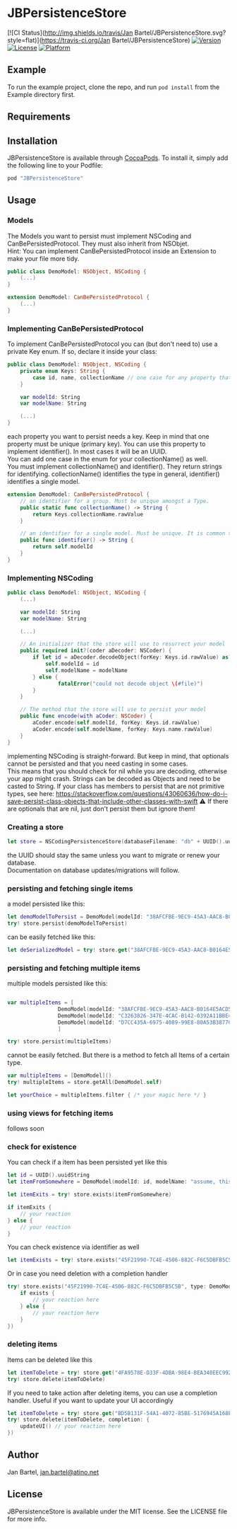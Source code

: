# JBPersistenceStore

[![CI Status](http://img.shields.io/travis/Jan Bartel/JBPersistenceStore.svg?style=flat)](https://travis-ci.org/Jan Bartel/JBPersistenceStore)
[![Version](https://img.shields.io/cocoapods/v/JBPersistenceStore.svg?style=flat)](http://cocoapods.org/pods/JBPersistenceStore)
[![License](https://img.shields.io/cocoapods/l/JBPersistenceStore.svg?style=flat)](http://cocoapods.org/pods/JBPersistenceStore)
[![Platform](https://img.shields.io/cocoapods/p/JBPersistenceStore.svg?style=flat)](http://cocoapods.org/pods/JBPersistenceStore)

## Example

To run the example project, clone the repo, and run `pod install` from the Example directory first.

## Requirements

## Installation

JBPersistenceStore is available through [CocoaPods](http://cocoapods.org). To install
it, simply add the following line to your Podfile:

```ruby
pod "JBPersistenceStore"
```

## Usage

### Models

The Models you want to persist must implement NSCoding and CanBePersistedProtocol. They must also inherit from NSObjet.  
Hint: You can implement CanBePersistedProtocol inside an Extension to make your file more tidy.

```swift
public class DemoModel: NSObject, NSCoding {
    (...)
}

extension DemoModel: CanBePersistedProtocol {
    (...)
}
```

### Implementing CanBePersistedProtocol

To implement CanBePersistedProtocol you can (but don't need to) use a  private Key enum. If so, declare it inside your class:

```swift
public class DemoModel: NSObject, NSCoding {
    private enum Keys: String {
        case id, name, collectionName // one case for any property that shall be persisted plus one for the collectionName
    }

    var modelId: String
    var modelName: String

    (...)
}
```

each property you want to persist needs a key. Keep in mind that one property must be unique (primary key). You can use this property to implement identifier(). In most cases it will be an UUID.  
You can add one case in the enum for your collectionName() as well.  
You must implement collectionName() and identifier(). They return strings for identifying. collectionName() identifies the type in general, identifier() identifies a single model.  

```swift
extension DemoModel: CanBePersistedProtocol {
    // an identifier for a group. Must be unique amongst a Type.
    public static func collectionName() -> String {
        return Keys.collectionName.rawValue
    }

    // an identifier for a single model. Must be unique. It is common to use UUIDs here.
    public func identifier() -> String {
        return self.modelId
    }
}
```

### Implementing NSCoding

```swift
public class DemoModel: NSObject, NSCoding {
    (...)

    var modelId: String
    var modelName: String

    (...)

    // An initializer that the store will use to resurrect your model
    public required init?(coder aDecoder: NSCoder) {
        if let id = aDecoder.decodeObject(forKey: Keys.id.rawValue) as? String, let modelName = aDecoder.decodeObject(forKey: Keys.name.rawValue) as? String {
            self.modelId = id
            self.modelName = modelName
        } else {
                fatalError("could not decode object \(#file)")
        }
    }

    // The method that the store will use to persist your model
    public func encode(with aCoder: NSCoder) {
        aCoder.encode(self.modelId, forKey: Keys.id.rawValue)
        aCoder.encode(self.modelName, forKey: Keys.name.rawValue)
    }
}
```

implementing NSCoding is straight-forward. But keep in mind, that optionals cannot be persisted and that you need casting in some cases.  
This means that you should check for nil while you are decoding, otherwise your app might crash.
Strings can be decoded as Objects and need to be casted to String.
If your class has members to persist that are not primitive types, see here: https://stackoverflow.com/questions/43060636/how-do-i-save-persist-class-objects-that-include-other-classes-with-swift
⚠️ If there are optionals that are nil, just don't persist them but ignore them!

### Creating a store

```swift
let store = NSCodingPersistenceStore(databaseFilename: "db" + UUID().uuidString, version: 0)
```

the UUID should stay the same unless you want to migrate or renew your database.  
Documentation on database updates/migrations will follow.  

### persisting and fetching single items

a model persisted like this:

```swift
let demoModelToPersist = DemoModel(modelId: "38AFCFBE-9EC9-45A3-AAC8-B0164E5ACD5A", modelName: "the single model")
try! store.persist(demoModelToPersist)
```

can be easily fetched like this:

```swift
let deSerializedModel = try! store.get("38AFCFBE-9EC9-45A3-AAC8-B0164E5ACD5A", type: DemoModel.self)
```

### persisting and fetching multiple items

multiple models persisted like this:

```swift

var multipleItems = [
                DemoModel(modelId: "38AFCFBE-9EC9-45A3-AAC8-B0164E5ACD5A", modelName: "first model"),
                DemoModel(modelId: "C3263826-347E-4CAC-B142-0392A11BBE44", modelName: "second model"),
                DemoModel(modelId: "D7CC435A-6975-4089-99E8-80A53B3877C3", modelName: "third model")
                ]

try! store.persist(multipleItems)
```

cannot be easily fetched. But there is a method to fetch all Items of a certain type.

```swift
var multipleItems = [DemoModel]()
try! multipleItems = store.getAll(DemoModel.self)

let yourChoice = multipleItems.filter { /* your magic here */ }
```

### using views for fetching items

follows soon

### check for existence

You can check if a item has been persisted yet like this

```swift
let id = UUID().uuidString
let itemFromSomewhere = DemoModel(modelId: id, modelName: "assume, this item is from an api ore somewhere else")

let itemExits = try! store.exists(itemFromSomewhere)

if itemExits {
    // your reaction
} else {
    // your reaction
}
```

You can check existence via identifier as well

```swift
let itemExists = try! store.exists("45F21990-7C4E-4506-882C-F6C5DBFB5C5B", type: DemoModel.self)
```

Or in case you need deletion with a completion handler

```swift
try! store.exists("45F21990-7C4E-4506-882C-F6C5DBFB5C5B", type: DemoModel.self, completion: { (exists: Bool) in
    if exists {
        // your reaction here
    } else {
        // your reaction here
    }
})
```

### deleting items

Items can be deleted like this

```swift
let itemToDelete = try! store.get("4FA9578E-D33F-4DBA-98E4-BEA340EEC992", type: DemoModel.self)
try! store.delete(itemToDelete)
```

If you need to take action after deleting items, you can use a completion handler. Useful if you want to update your UI accordingly  

```swift
let itemToDelete = try! store.get("BD5B131F-54A1-4072-85BE-5176945A168E", type: DemoModel.self)
try! store.delete(itemToDelete, completion: {
    updateUI() // your reaction here
})
```


## Author

Jan Bartel, jan.bartel@atino.net

## License

JBPersistenceStore is available under the MIT license. See the LICENSE file for more info.
